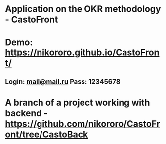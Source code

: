 # Application on the OKR methodology - CastoFront 
# Demo: https://nikororo.github.io/CastoFront/
## Login: mail@mail.ru  Pass: 12345678

# A branch of a project working with backend - https://github.com/nikororo/CastoFront/tree/CastoBack
